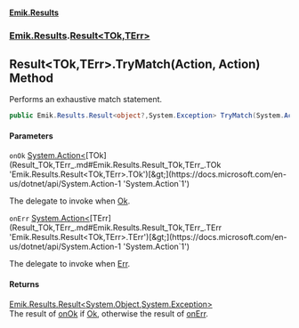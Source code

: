#### [Emik.Results](index.md 'index')
### [Emik.Results](Emik.Results.md 'Emik.Results').[Result&lt;TOk,TErr&gt;](Result_TOk,TErr_.md 'Emik.Results.Result<TOk,TErr>')

## Result<TOk,TErr>.TryMatch(Action<TOk>, Action<TErr>) Method

Performs an exhaustive match statement.

```csharp
public Emik.Results.Result<object?,System.Exception> TryMatch(System.Action<TOk> onOk, System.Action<TErr> onErr);
```
#### Parameters

<a name='Emik.Results.Result_TOk,TErr_.TryMatch(System.Action_TOk_,System.Action_TErr_).onOk'></a>

`onOk` [System.Action&lt;](https://docs.microsoft.com/en-us/dotnet/api/System.Action-1 'System.Action`1')[TOk](Result_TOk,TErr_.md#Emik.Results.Result_TOk,TErr_.TOk 'Emik.Results.Result<TOk,TErr>.TOk')[&gt;](https://docs.microsoft.com/en-us/dotnet/api/System.Action-1 'System.Action`1')

The delegate to invoke when [Ok](Result_TOk,TErr_.Ok().md 'Emik.Results.Result<TOk,TErr>.Ok').

<a name='Emik.Results.Result_TOk,TErr_.TryMatch(System.Action_TOk_,System.Action_TErr_).onErr'></a>

`onErr` [System.Action&lt;](https://docs.microsoft.com/en-us/dotnet/api/System.Action-1 'System.Action`1')[TErr](Result_TOk,TErr_.md#Emik.Results.Result_TOk,TErr_.TErr 'Emik.Results.Result<TOk,TErr>.TErr')[&gt;](https://docs.microsoft.com/en-us/dotnet/api/System.Action-1 'System.Action`1')

The delegate to invoke when [Err](Result_TOk,TErr_.Err().md 'Emik.Results.Result<TOk,TErr>.Err').

#### Returns
[Emik.Results.Result&lt;](Result_TOk,TErr_.md 'Emik.Results.Result<TOk,TErr>')[System.Object](https://docs.microsoft.com/en-us/dotnet/api/System.Object 'System.Object')[,](Result_TOk,TErr_.md 'Emik.Results.Result<TOk,TErr>')[System.Exception](https://docs.microsoft.com/en-us/dotnet/api/System.Exception 'System.Exception')[&gt;](Result_TOk,TErr_.md 'Emik.Results.Result<TOk,TErr>')  
The result of [onOk](Result_TOk,TErr_.TryMatch(Action,Action).md#Emik.Results.Result_TOk,TErr_.TryMatch(System.Action_TOk_,System.Action_TErr_).onOk 'Emik.Results.Result<TOk,TErr>.TryMatch(System.Action<TOk>, System.Action<TErr>).onOk') if [Ok](Result_TOk,TErr_.Ok().md 'Emik.Results.Result<TOk,TErr>.Ok'), otherwise the result of [onErr](Result_TOk,TErr_.TryMatch(Action,Action).md#Emik.Results.Result_TOk,TErr_.TryMatch(System.Action_TOk_,System.Action_TErr_).onErr 'Emik.Results.Result<TOk,TErr>.TryMatch(System.Action<TOk>, System.Action<TErr>).onErr').